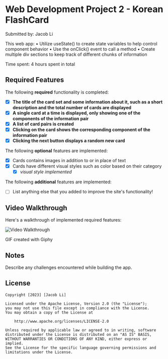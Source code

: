 # Web Development Project 2 - Korean FlashCard 

Submitted by: Jacob Li

This web app: 
• Utilize useState() to create state variables to help control component behavior
• Use the onClick() event to call a method
• Create multiple div sections to keep track of different chunks of information

Time spent: 4 hours spent in total

## Required Features

The following **required** functionality is completed:

- [X] **The title of the card set and some information about it, such as a short description and the total number of cards are displayed**
- [X] **A single card at a time is displayed, only showing one of the components of the information pair**
- [X] **A list of card pairs is created**
- [X] **Clicking on the card shows the corresponding component of the information pair**
- [X] **Clicking the next button displays a random new card**

The following **optional** features are implemented:

- [X] Cards contains images in addition to or in place of text
- [X] Cards have different visual styles such as color based on their category
  - [X] *visual style implemented*

The following **additional** features are implemented:

* [ ] List anything else that you added to improve the site's functionality!

## Video Walkthrough

Here's a walkthrough of implemented required features:

<img src='https://media.giphy.com/media/v1.Y2lkPTc5MGI3NjExbmxkM2V2ZnZuaXN5bGptcDFmZTgzdW5paGk0dXBlbm85ank0MTd6YyZlcD12MV9pbnRlcm5hbF9naWZfYnlfaWQmY3Q9Zw/LNSmnk564PQBJ6aLqd/giphy.gif' title='Video Walkthrough' width='' alt='Video Walkthrough' />

<!-- Replace this with whatever GIF tool you used! -->
GIF created with Giphy 
<!-- Recommended tools:
[Kap](https://getkap.co/) for macOS
[ScreenToGif](https://www.screentogif.com/) for Windows
[peek](https://github.com/phw/peek) for Linux. -->

## Notes

Describe any challenges encountered while building the app.

## License

    Copyright [2023] [Jacob Li]

    Licensed under the Apache License, Version 2.0 (the "License");
    you may not use this file except in compliance with the License.
    You may obtain a copy of the License at

        http://www.apache.org/licenses/LICENSE-2.0

    Unless required by applicable law or agreed to in writing, software
    distributed under the License is distributed on an "AS IS" BASIS,
    WITHOUT WARRANTIES OR CONDITIONS OF ANY KIND, either express or implied.
    See the License for the specific language governing permissions and
    limitations under the License.
